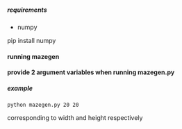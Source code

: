 ##### requirements
- numpy

pip install numpy

#### running mazegen

#### provide 2 argument variables when running mazegen.py

##### example

<code>python mazegen.py 20 20</code>

corresponding to width and height respectively

